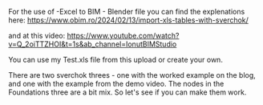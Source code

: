For the use of -Excel to BIM - Blender file you can find the explenations here:
https://www.obim.ro/2024/02/13/import-xls-tables-with-sverchok/

and at this video:
https://www.youtube.com/watch?v=Q_2oiTTZHOI&t=1s&ab_channel=IonutBIMStudio

You can use my Test.xls file from this upload or create your own.

There are two sverchok threes - one with the worked example on the blog, and one with the example from the demo video.
The nodes in the Foundations three are a bit mix. So let's see if you can make them work.
